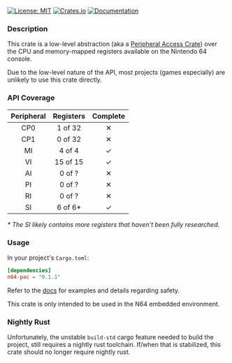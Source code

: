 [![License: MIT](https://img.shields.io/badge/License-MIT-blue?style=flat-square)](LICENSE)
[![Crates.io](https://img.shields.io/crates/v/n64-pac?style=flat-square)](https://crates.io/crates/n64-pac)
[![Documentation](https://img.shields.io/docsrs/n64-pac?style=flat-square)](https://docs.rs/n64-pac)

### Description
This crate is a low-level abstraction (aka a [Peripheral Access Crate](https://rust-embedded.github.io/book/start/registers.html))
over the CPU and memory-mapped registers available on the Nintendo 64 console.

Due to the low-level nature of the API, most projects (games especially) are unlikely to use this crate directly.

### API Coverage
| Peripheral | Registers | Complete |
|:----------:|:---------:|:--------:|
|    CP0     |  1 of 32  | &#10005; |
|    CP1     |  0 of 32  | &#10005; |
|     MI     |  4 of 4   | &#10003; |
|     VI     | 15 of 15  | &#10003; |
|     AI     |  0 of ?   | &#10005; |
|     PI     |  0 of ?   | &#10005; |
|     RI     |  0 of ?   | &#10005; |
|     SI     |  6 of 6*  | &#10003; |
_* The SI likely contains more registers that haven't been fully researched._


### Usage
In your project's `Cargo.toml`:
```Toml
[dependencies]
n64-pac = "0.1.1"
```

Refer to the [docs](https://docs.rs/n64-pac) for examples and details regarding safety.

This crate is only intended to be used in the N64 embedded environment. 

### Nightly Rust
Unfortunately, the unstable `build-std` cargo feature needed to build the project, still requires a nightly rust toolchain. If/when that is stabilized, this crate should no longer require nightly rust.
